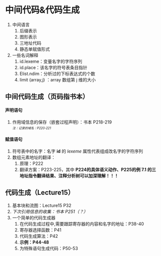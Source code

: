 # 中间代码&代码生成
1. 中间语言
	1. 后缀表示
	2. 图形表示
	3. 三地址代码
	4. 静态单赋值形式
2. 一些名词解释
	1. id.lexeme：变量名字的字符序列
	2. id.place：该名字的符号表条目指针
	3. Elist.ndim：分析过的下标表达式的个数
	4. limit (array,j) ：array 数组第 j 维的大小

## 中间代码生成（页码指书本）
#### 声明语句
1. 作用域信息的保存（嵌套过程声明）：书本 P218-219<br>
	<font size=1>*注：记录的域名：P220-221*</font>

#### 赋值语句
1. 符号表中的名字：名字 **id** 的 $lexeme$ 属性代表组成改名字的字符序列
2. 数组元素地址的翻译：
	1. 原理：P222
	2. 翻译方案：P223-225，其中 **P224的具体语义动作、P225的例 7.1 的三地址指令翻译结果、注释分析树可以加深理解！！！**

## 代码生成（Lecture15）
1. 基本块和流图：Lecture15 P32
2. *下次引用信息的收集：书本 P251（？）* 
3. 一个简单的代码生成器
	1. 在代码生成过程中,需要跟踪寄存器的内容和名字的地址：P38-40
	2. 寄存器选择函数：P41
	3. 代码生成算法：P42
    4. **示例：P44-48**
    5. 为特殊语句生成代码：P50-53